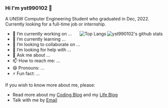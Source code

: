 ### Hi I'm yst990102 👋
A UNSW Computer Engineering Student who graduated in Dec, 2022. Currently looking for a full-time job or internship.

<img style="max-width: 400px" align="right" src="https://github-readme-stats.vercel.app/api?username=yst990102&show_icons=true&icon_color=0366d6&bg_color=ffffff&hide_title=true&hide=contribs,prs&include_all_commits=true&count_private=true" alt="yst990102's github stats"/>
<img style="max-width: 350px" align="right" alt="Top Langs" src="https://github-readme-stats.vercel.app/api/top-langs/?username=yst990102&layout=compact">
<ul>
    <li>🔭 I’m currently working on ...</li>
    <li>🌱 I’m currently learning ... </li>
    <li>👯 I’m looking to collaborate on ...</li>
    <li>🤔 I’m looking for help with ...</li>
    <li>💬 Ask me about ...</li>
    <li>📫 How to reach me: ...</li>
    <li>😄 Pronouns: ...</li>
    <li>⚡ Fun fact: ...</li>
</ul>

If you wish to know more about me, please:
- Read more about my [Coding Blog](http://blog.styuan990102.top/) and my [Life Blog](http://life.styuan990102.top)
- Talk with me by [Email](mailto:1093170697@qq.com)